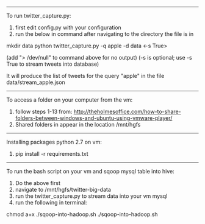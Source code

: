 ************************************************
To run twitter_capture.py:

1. first edit config.py with your configuration 
2. run the below in command after navigating to the directory the file is in

mkdir data
python twitter_capture.py -q apple -d data <-s True>

(add "> /dev/null" to command above for no output)
(-s is optional; use -s True to stream tweets into database)

It will produce the list of tweets for the query "apple" in the file data/stream_apple.json



************************************************
To access a folder on your computer from the vm:

1. follow steps 1-13 from: http://theholmesoffice.com/how-to-share-folders-between-windows-and-ubuntu-using-vmware-player/
2. Shared folders in appear in the location /mnt/hgfs

************************************************
Installing packages python 2.7 on vm:

1. pip install -r requirements.txt

************************************************
To run the bash script on your vm and sqoop mysql table into hive:

1. Do the above first
2. navigate to  /mnt/hgfs/twitter-big-data
3. run the twitter_capture.py to stream data into your vm mysql
4. run the following in terminal:

chmod a+x ./sqoop-into-hadoop.sh
./sqoop-into-hadoop.sh
